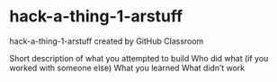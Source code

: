 # hack-a-thing-1-arstuff
hack-a-thing-1-arstuff created by GitHub Classroom



Short description of what you attempted to build
Who did what (if you worked with someone else)
What you learned
What didn’t work
